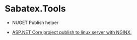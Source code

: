 # Sabatex.Tools

- NUGET Publish helper

- [ASP.NET Core project publish to linux server with NGINX.](PublishLinux/README.md)